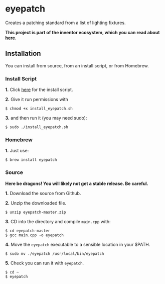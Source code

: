 # eyepatch
Creates a patching standard from a list of lighting fixtures.

**This project is part of the inventor ecosystem, which you can read about [here]().**

## Installation
You can install from source, from an install script, or from Homebrew.

### Install Script
**1.** Click [here](example.com) for the install script. 

**2.** Give it run permissions with 
```
$ chmod +x install_eyepatch.sh
```

**3.** and then run it (you may need sudo):
```
$ sudo ./install_eyepatch.sh
```

### Homebrew
**1.** Just use:
```
$ brew install eyepatch
```

### Source
**Here be dragons! You will likely not get a stable release. Be careful.**

**1.** Download the source from Github.

**2.** Unzip the downloaded file.
```
$ unzip eyepatch-master.zip
```

**3.** CD into the directory and compile `main.cpp` with:
```
$ cd eyepatch-master
$ gcc main.cpp -o eyepatch
```

**4.** Move the `eyepatch` executable to a sensible location in your $PATH.
```
$ sudo mv ./eyepatch /usr/local/bin/eyepatch
```

**5.** Check you can run it with `eyepatch`.
```
$ cd ~
$ eyepatch
```

